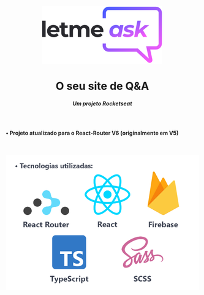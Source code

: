 <p align=center>
    <img src="src/assets/images/logo.svg">
    <h1 align=center> O seu site de Q&A</h1>
    <h5 align=center>Um projeto Rocketseat</h5>
</p>

<br>
<h4><strong>• Projeto atualizado para o React-Router V6 (originalmente em V5)</strong></h4>
<br>

<p align=center><img src="src/assets/images/used-tech.png"></p>

